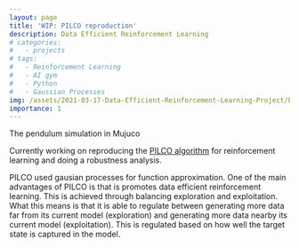 ```yaml
---
layout: page
title: 'WIP: PILCO reproduction'
description: Data Efficient Reinforcement Learning
# categories:
#   - projects
# tags:
#   - Reinforcement Learning
#   - AI gym
#   - Python
#   - Gaussian Processes
img: /assets/2021-03-17-Data-Efficient-Reinforcement-Learning-Project/PILCO-linux.jpg
importance: 1
---
```

 
 
<div class="row">
    <div class="col-sm mt-3 mt-md-0">
        <img class="img-fluid rounded z-depth-1" src="{{ '/assets/2021-03-17-Data-Efficient-Reinforcement-Learning-Project/PILCO-linux.jpg' | relative_url }}" alt="" title="example image"/>
    </div>
</div>
<div class="caption">
    The pendulum simulation in Mujuco
</div>

Currently working on reproducing the [PILCO algorithm](https://www.doc.ic.ac.uk/~mpd37/publications/pami_final_w_appendix.pdf) for reinforcement learning and doing a robustness analysis.

PILCO used gausian processes for function approximation. One of the main advantages of PILCO is that is promotes data efficient reinforcement learning. 
This is achieved through balancing exploration and exploitation. What this means is that it is able to regulate between generating more data far from its current model (exploration) and generating more data nearby its current model (exploitation).
This is regulated based on how well the target state is captured in the model.
<!-- When the model does not capture the target area of the state space, exploration is prefered. Conversely when the model does capture the target state, generating more data around the target state is prefered. -->
